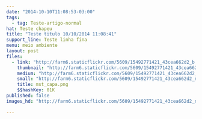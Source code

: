 ```yaml
---
date: "2014-10-10T11:08:53-03:00"
tags:
  - tag: Teste-artigo-normal
hat: Teste chapeu
title: "Teste titulo 10/10/2014 11:08:41"
support_line: Teste linha fina
menu: meio ambiente
layout: post
files:
  - link: "http://farm6.staticflickr.com/5609/15492771421_43cea662d2_b.jpg"
    thumbnail: "http://farm6.staticflickr.com/5609/15492771421_43cea662d2_t.jpg"
    medium: "http://farm6.staticflickr.com/5609/15492771421_43cea662d2_z.jpg"
    small: "http://farm6.staticflickr.com/5609/15492771421_43cea662d2_n.jpg"
    title: mst_capa.png
    $$hashKey: 01K
published: false
images_hd: "http://farm6.staticflickr.com/5609/15492771421_43cea662d2_n.jpg"

---
```

